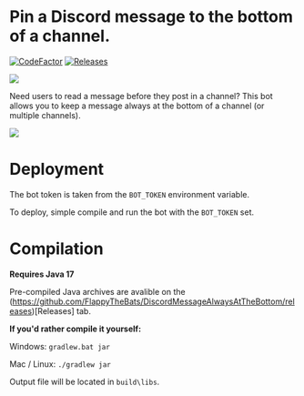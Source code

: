 # Pin a Discord message to the bottom of a channel.
[![CodeFactor](https://www.codefactor.io/repository/github/flappythebats/discordmessagealwaysatthebottom/badge)](https://www.codefactor.io/repository/github/flappythebats/discordmessagealwaysatthebottom)
[![Releases](https://img.shields.io/github/v/release/FlappyTheBats/DiscordMessageAlwaysAtTheBottom?display_name=tag&logo=github)](https://github.com/FlappyTheBats/DiscordMessageAlwaysAtTheBottom/releases)

[![](https://img.shields.io/badge/discord-add%20to%20server-blue?style=for-the-badge&logo=discord)](https://discord.com/api/oauth2/authorize?client_id=979827675361337384&permissions=216064&scope=bot%20applications.commands)

Need users to read a message before they post in a channel?
This bot allows you to keep a message always at the bottom of a channel (or multiple channels).

![](https://lh3.googleusercontent.com/pw/AM-JKLWoff5pBrJlBMmmEY7jGvaMrEv1ymNFZqrD2obCmgQi_iz3vWIQEbwOtMMu8P53cc0RHXP4xCKyHdwkvpbpHmm9Y5_gUBE3KCXokM-jlhey2ksY5jBilAE2g6o3e5nBumiZK3mRaylm9BJGKiZlWj3D=w1280-h720-no?authuser=0)

# Deployment
The bot token is taken from the `BOT_TOKEN` environment variable.

To deploy, simple compile and run the bot with the `BOT_TOKEN` set.

# Compilation
**Requires Java 17**

Pre-compiled Java archives are avalible on the (https://github.com/FlappyTheBats/DiscordMessageAlwaysAtTheBottom/releases)[Releases] tab.

**If you'd rather compile it yourself:**

Windows: `gradlew.bat jar`

Mac / Linux: `./gradlew jar`

Output file will be located in `build\libs`.
